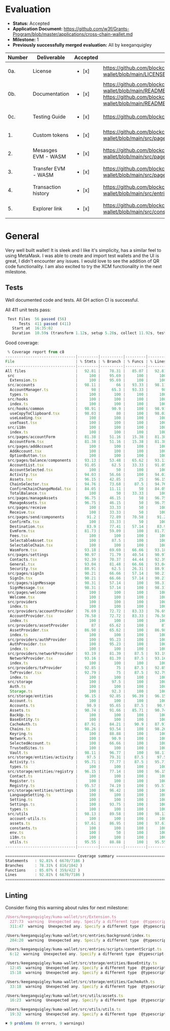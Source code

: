 # Evaluation

- **Status:** Accepted
- **Application Document:** https://github.com/w3f/Grants-Program/blob/master/applications/cross-chain-wallet.md
- **Milestone:** 1
- **Previously successfully merged evaluation:** All by keeganquigley

| Number | Deliverable | Accepted | Link | Notes |
| ------------- | ------------- | ------------- |------------- | ------------- |
| 0a. | License | <ul><li>[x] </li></ul> | https://github.com/blockcoders/kuma-wallet/blob/main/LICENSE | MIT |
| 0b. | Documentation | <ul><li>[x] </li></ul> | https://github.com/blockcoders/kuma-wallet/blob/main/README.md, https://github.com/blockcoders/kuma-wallet/blob/main/README-es.md | Looks good. |
| 0c. | Testing Guide | <ul><li>[x] </li></ul> | https://github.com/blockcoders/kuma-wallet#running-locally | Looks good. |
| 1. | Custom tokens | <ul><li>[x] </li></ul> | https://github.com/blockcoders/kuma-wallet/blob/main/src/pages/manageAssets/ManageAssets.tsx | Looks good. |
| 2. | Mesasges EVM - WASM | <ul><li>[x] </li></ul> | https://github.com/blockcoders/kuma-wallet/blob/main/src/pages/signMessage/SignMessage.tsx | Looks good. |
| 3. | Transfer EVM - WASM | <ul><li>[x] </li></ul> | https://github.com/blockcoders/kuma-wallet/blob/main/src/pages/send/Send.tsx | Looks good. |
| 4. | Transaction history | <ul><li>[x] </li></ul> | https://github.com/blockcoders/kuma-wallet/blob/main/src/entries/background/index.ts | Looks good. |
| 5. | Explorer link | <ul><li>[x] </li></ul> | https://github.com/blockcoders/kuma-wallet/blob/main/src/constants/chains.ts | Looks good. |

# General

Very well built wallet! It is sleek and I like it's simplicity, has a similar feel to using MetaMask. I was able to create and import test wallets and the UI is great, I didn't encounter any issues. I would love to see the addition of QR code functionality. I am also excited to try the XCM functionality in the next milestone.


## Tests

Well documented code and tests. All GH action CI is successful.

All 411 unit tests pass:
```js
 Test Files  56 passed (56)
      Tests  411 passed (411)
   Start at  16:35:02
   Duration  10.59s (transform 1.12s, setup 5.28s, collect 11.92s, tests 3.88s, environment 10.89s, prepare 2.42s)
```

Good coverage:
```js
 % Coverage report from c8
-------------------------------|---------|----------|---------|---------|--------------------------------------------------
File                           | % Stmts | % Branch | % Funcs | % Lines | Uncovered Line #s
-------------------------------|---------|----------|---------|---------|--------------------------------------------------
All files                      |   92.81 |    78.31 |   85.07 |   92.81 |
 src                           |     100 |    95.69 |     100 |     100 |
  Extension.ts                 |     100 |    95.69 |     100 |     100 | 63,83,245,289
 src/accounts                  |   98.11 |       66 |   93.33 |   98.11 |
  AccountManager.ts            |      98 |     65.3 |   93.33 |      98 | 104,129,143-144
  types.ts                     |     100 |      100 |     100 |     100 |
 src/hooks                     |     100 |      100 |     100 |     100 |
  index.ts                     |     100 |      100 |     100 |     100 |
 src/hooks/common              |   98.91 |     90.9 |     100 |   98.91 |
  useCopyToClipboard.tsx       |   98.03 |       80 |     100 |   98.03 | 20
  useLoading.tsx               |     100 |      100 |     100 |     100 |
  useToast.tsx                 |     100 |      100 |     100 |     100 |
 src/i18n                      |     100 |      100 |     100 |     100 |
  index.ts                     |     100 |      100 |     100 |     100 |
 src/pages/accountForm         |   81.38 |    51.16 |   15.38 |   81.38 |
  AccountForm.tsx              |   81.38 |    51.16 |   15.38 |   81.38 | ...3-250,281-282,309,340-341,347,376-377,390-402
 src/pages/addAccount          |     100 |      100 |     100 |     100 |
  AddAccount.tsx               |     100 |      100 |     100 |     100 |
  OptionButton.tsx             |     100 |      100 |     100 |     100 |
 src/pages/balance/components  |   93.13 |    53.48 |   65.62 |   93.13 |
  AccountList.tsx              |   91.05 |     62.5 |   33.33 |   91.05 | 27-28,47,93,96-98,101-104
  AccountSelected.tsx          |     100 |       50 |     100 |     100 | 13
  Activity.tsx                 |   94.03 |    56.66 |     100 |   94.03 | 62-63,76-77,88,91,101,115,117,119,157-159
  Assets.tsx                   |   96.15 |    42.85 |      25 |   96.15 | 43-45,52-53
  ChainSelector.tsx            |   94.76 |    73.68 |    87.5 |   94.76 | 68-70,73,93-94,164-166,185
  ConfirmChainChangeModal.tsx  |   84.05 |    11.11 |      50 |   84.05 | 72,80,89-91,112-128
  TotalBalance.tsx             |     100 |       50 |   33.33 |     100 | 28-35
 src/pages/manageAssets        |   96.75 |    46.15 |      50 |   96.75 |
  ManageAssets.tsx             |   96.75 |    46.15 |      50 |   96.75 | 52,54-55,87-88
 src/pages/receive             |     100 |    33.33 |      50 |     100 |
  Receive.tsx                  |     100 |    33.33 |      50 |     100 | 20-41
 src/pages/send/components     |    91.2 |    72.89 |   70.58 |    91.2 |
  ConfirmTx.tsx                |     100 |    33.33 |      50 |     100 | 36-82
  Destination.tsx              |    83.9 |    77.41 |   57.14 |    83.9 | 33-39,46-52,58-63,138-146,160-163
  EvmForm.tsx                  |   81.73 |    59.09 |     100 |   81.73 | 81,125-155,157,181,193-200
  Fees.tsx                     |     100 |      100 |     100 |     100 |
  SelectableAsset.tsx          |     100 |     87.5 |     100 |     100 | 27
  SelectableChain.tsx          |     100 |      100 |     100 |     100 |
  WasmForm.tsx                 |   93.18 |    69.69 |   66.66 |   93.18 | 97-99,160-165,170-171,217-218,234-238
 src/pages/settings            |   90.97 |    71.79 |   40.54 |   90.97 |
  Contacts.tsx                 |   92.39 |    70.37 |   44.44 |   92.39 | 42-48,83-84,99,107-113,124,221-222
  General.tsx                  |   93.04 |    81.48 |   66.66 |   93.04 | 48-49,68-76,93-94
  Security.tsx                 |   88.91 |     62.5 |   26.31 |   88.91 | ...,95-96,99-102,110-111,118-124,166-167,190-192
 src/pages/signIn              |   90.21 |    66.66 |   57.14 |   90.21 |
  SignIn.tsx                   |   90.21 |    66.66 |   57.14 |   90.21 | 26-27,37-39,42-43,70-71
 src/pages/signMessage         |   98.31 |    57.14 |     100 |   98.31 |
  SignMessage.tsx              |   98.31 |    57.14 |     100 |   98.31 | 76-77
 src/pages/welcome             |     100 |      100 |     100 |     100 |
  Welcome.tsx                  |     100 |      100 |     100 |     100 |
 src/providers                 |     100 |      100 |     100 |     100 |
  index.ts                     |     100 |      100 |     100 |     100 |
 src/providers/accountProvider |   76.69 |    72.72 |   83.33 |   76.69 |
  AccountProvider.tsx          |   76.58 |    72.72 |   83.33 |   76.58 | 50-62,64,97-99,112-116,136-137,141-162,184-185
  index.ts                     |     100 |      100 |     100 |     100 |
 src/providers/assetProvider   |      87 |    65.62 |     100 |      87 |
  AssetProvider.tsx            |   86.98 |    65.62 |     100 |   86.98 | ...6,288-289,312-313,337-362,386-387,441-442,511
  index.ts                     |     100 |      100 |     100 |     100 |
 src/providers/authProvider    |     100 |    95.23 |     100 |     100 |
  AuthProvider.tsx             |     100 |    95.23 |     100 |     100 | 79
  index.ts                     |     100 |      100 |     100 |     100 |
 src/providers/networkProvider |   93.19 |    81.39 |    87.5 |   93.19 |
  NetworkProvider.tsx          |   93.16 |    81.39 |    87.5 |   93.16 | 132-133,177-178,188-189,193-202
  index.ts                     |     100 |      100 |     100 |     100 |
 src/providers/txProvider      |   92.85 |       75 |    87.5 |   92.85 |
  TxProvider.tsx               |   92.79 |       75 |    87.5 |   92.79 | 52,102,113-114,138-139,177-186
  index.ts                     |     100 |      100 |     100 |     100 |
 src/storage                   |     100 |     97.5 |     100 |     100 |
  Auth.ts                      |     100 |      100 |     100 |     100 |
  Storage.ts                   |     100 |     92.3 |     100 |     100 | 22
 src/storage/entities          |   96.15 |    92.85 |   96.39 |   96.15 |
  Account.ts                   |     100 |      100 |     100 |     100 |
  Accounts.ts                  |    90.9 |    95.65 |    87.5 |    90.9 | 43-46,49-52
  Assets.ts                    |   90.74 |    91.66 |   85.71 |   90.74 | 28-32
  BackUp.ts                    |     100 |      100 |     100 |     100 |
  BaseEntity.ts                |     100 |      100 |     100 |     100 |
  CacheAuth.ts                 |   87.91 |    84.21 |    90.9 |   87.91 | 27-28,45-46,59-62,71-73
  Chains.ts                    |   98.26 |    93.54 |     100 |   98.26 | 111-112
  Keyring.ts                   |     100 |    88.88 |     100 |     100 | 21-22
  Network.ts                   |     100 |     90.9 |     100 |     100 | 33
  SelectedAccount.ts           |     100 |    66.66 |     100 |     100 | 26-28
  TrustedSites.ts              |     100 |      100 |     100 |     100 |
  Vault.ts                     |   98.11 |    96.77 |     100 |   98.11 | 35-36
 src/storage/entities/activity |    97.5 |    79.31 |    87.5 |    97.5 |
  Activity.ts                  |   95.71 |    77.77 |    87.5 |   95.71 | 17-18,36
  types.ts                     |     100 |      100 |     100 |     100 |
 src/storage/entities/registry |   96.15 |    77.14 |     100 |   96.15 |
  Contact.ts                   |     100 |      100 |     100 |     100 |
  Register.ts                  |     100 |      100 |     100 |     100 |
  Registry.ts                  |   95.57 |    74.19 |     100 |   95.57 | 91-93,96-97
 src/storage/entities/settings |     100 |    96.42 |     100 |     100 |
  LanguageSetting.ts           |     100 |      100 |     100 |     100 |
  Setting.ts                   |     100 |      100 |     100 |     100 |
  Settings.ts                  |     100 |    93.75 |     100 |     100 | 66
  types.ts                     |     100 |      100 |     100 |     100 |
 src/utils                     |   98.13 |    89.58 |     100 |   98.13 |
  account-utils.ts             |     100 |      100 |     100 |     100 |
  assets.ts                    |   97.61 |    86.95 |     100 |   97.61 | 72-73
  constants.ts                 |     100 |      100 |     100 |     100 |
  env.ts                       |     100 |       50 |     100 |     100 | 5
  i18n.ts                      |     100 |      100 |     100 |     100 |
  utils.ts                     |   95.55 |    88.88 |     100 |   95.55 | 39-40
-------------------------------|---------|----------|---------|---------|--------------------------------------------------

=============================== Coverage summary ===============================
Statements   : 92.81% ( 6670/7186 )
Branches     : 78.31% ( 816/1042 )
Functions    : 85.07% ( 359/422 )
Lines        : 92.81% ( 6670/7186 )
================================================================================
```
## Linting

Consider fixing this warning about rules for next milestone:
```js
/Users/keeganquigley/kuma-wallet/src/Extension.ts
  227:73  warning  Unexpected any. Specify a different type  @typescript-eslint/no-explicit-any
  311:47  warning  Unexpected any. Specify a different type  @typescript-eslint/no-explicit-any

/Users/keeganquigley/kuma-wallet/src/entries/background/index.ts
  204:20  warning  Unexpected any. Specify a different type  @typescript-eslint/no-explicit-any

/Users/keeganquigley/kuma-wallet/src/entries/scripts/contentScript.ts
  6:12  warning  Unexpected any. Specify a different type  @typescript-eslint/no-explicit-any

/Users/keeganquigley/kuma-wallet/src/storage/entities/BaseEntity.ts
  12:45  warning  Unexpected any. Specify a different type  @typescript-eslint/no-explicit-any
  15:18  warning  Unexpected any. Specify a different type  @typescript-eslint/no-explicit-any

/Users/keeganquigley/kuma-wallet/src/storage/entities/CacheAuth.ts
  33:18  warning  Unexpected any. Specify a different type  @typescript-eslint/no-explicit-any

/Users/keeganquigley/kuma-wallet/src/utils/assets.ts
  16:23  warning  Unexpected any. Specify a different type  @typescript-eslint/no-explicit-any

/Users/keeganquigley/kuma-wallet/src/utils/utils.ts
  19:32  warning  Unexpected any. Specify a different type  @typescript-eslint/no-explicit-any

✖ 9 problems (0 errors, 9 warnings)
```

